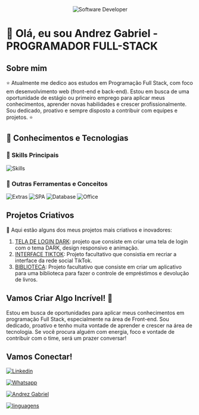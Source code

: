 <div align="center">
  <img src="https://www.gabrielcorralcardenas.com/content/images/size/w2000/2024/03/web3.gif" alt="Software Developer">
</div>

# 🚀 Olá, eu sou Andrez Gabriel - PROGRAMADOR FULL-STACK

## Sobre mim

⭐ Atualmente me dedico aos estudos em Programação Full Stack, com foco em desenvolvimento web (front-end e back-end). Estou em busca de uma oportunidade de estágio ou primeiro emprego para aplicar meus conhecimentos, aprender novas habilidades e crescer profissionalmente. Sou dedicado, proativo e sempre disposto a contribuir com equipes e projetos. ⭐

## 🧠 Conhecimentos e Tecnologias

### 🚀 Skills Principais

![Skills](https://skillicons.dev/icons?i=html,css,javascript,react,bootstrap,nodejs,python,mysql,git,github,vscode,trello)

### 🧩 Outras Ferramentas e Conceitos

![Extras](https://img.shields.io/badge/Scrum-Agile_Framework-green?style=flat)
![SPA](https://img.shields.io/badge/SPA-Single_Page_App-blue?style=flat)
![Database](https://img.shields.io/badge/Banco_de_Dados-Relacional-blue?style=flat)
![Office](https://img.shields.io/badge/Microsoft_Office-EA3C00?style=flat&logo=microsoftoffice&logoColor=white)


## Projetos Criativos

🎨 Aqui estão alguns dos meus projetos mais criativos e inovadores:

1. [TELA DE LOGIN DARK](https://github.com/andrezgabriel/tela-login-dark): projeto que consiste em criar uma tela de login com o tema DARK, design responsivo e animação.
2. [INTERFACE TIKTOK](https://github.com/andrezgabriel/tiktok_ADS): Projeto facultativo que consistia em recriar a interface da rede social TikTok.
3. [BIBLIOTECA](https://github.com/andrezgabriel/atividade_react): Projeto facultativo que consiste em criar um aplicativo para uma biblioteca para fazer o controle de empréstimos e devolução de livros.

## Vamos Criar Algo Incrível! 💫

 Estou em busca de oportunidades para aplicar meus conhecimentos em programação Full Stack, especialmente na área de Front-end. Sou dedicado, proativo e tenho muita vontade de aprender e crescer na área de tecnologia. Se você procura alguém com energia, foco e vontade de contribuir com o time, será um prazer conversar! 

## Vamos Conectar!

[![Linkedin](https://img.shields.io/badge/-LinkedIn-%230077B5?style=flat-square&logo=Linkedin&logoColor=white&link=https://www.linkedin.com/in/andrez-gabriel-4848631a3)](https://www.linkedin.com/in/andrez-gabriel-4848631a3)

[![Whatsapp](https://img.shields.io/badge/-WhatsApp-%2304CC0D?style=flat-square&logo=Whatsapp&logoColor=white&link=https://wa.me/5581999706477)](https://wa.me/5581999706477)



[![Andrez Gabriel](https://github-readme-stats.vercel.app/api?username=andrezgabriel&theme=dark)](https://github.com/anuraghazra/github-readme-stats)

[![linguagens](https://github-readme-stats.vercel.app/api/top-langs/?username=andrezgabriel&hide=html&layout=compact&theme=dark)](https://github.com/anuraghazra/github-readme-stats)







